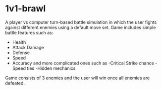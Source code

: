 # 1v1-brawl

A player vs computer turn-based battle simulation in which the user fights against different enemies using a default move set. Game includes simple battle features such as:
- Health
- Attack Damage
- Defense
- Speed
- Accuracy
and more complicated ones such as
-Critical Strike chance
-Speed ties
-Hidden mechanics

Game consists of 3 enemies and the user will win once all enemies are defeated.
